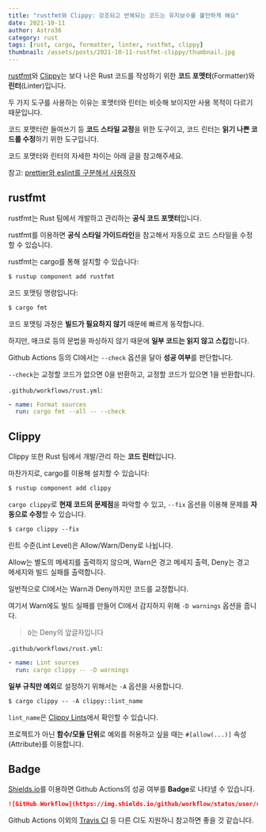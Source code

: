 ```yaml
---
title: "rustfmt와 Clippy: 강조되고 반복되는 코드는 유지보수를 불안하게 해요"
date: 2021-10-11
author: Astro36
category: rust
tags: [rust, cargo, formatter, linter, rustfmt, clippy]
thumbnail: /assets/posts/2021-10-11-rustfmt-clippy/thumbnail.jpg
---
```


[rustfmt](https://github.com/rust-lang/rustfmt)와 [Clippy](https://github.com/rust-lang/rust-clippy)는 보다 나은 Rust 코드를 작성하기 위한 **코드 포맷터**(Formatter)와 **린터**(Linter)입니다.

두 가지 도구를 사용하는 이유는 포맷터와 린터는 비슷해 보이지만 사용 목적이 다르기 때문입니다.

코드 포맷터란 들여쓰기 등 **코드 스타일 교정**을 위한 도구이고, 코드 린터는 **읽기 나쁜 코드를 수정**하기 위한 도구입니다.

코드 포맷터와 린터의 자세한 차이는 아래 글을 참고해주세요.

참고: [prettier와 eslint를 구분해서 사용하자](https://velog.io/@yrnana/prettier%EC%99%80-eslint%EB%A5%BC-%EA%B5%AC%EB%B6%84%ED%95%B4%EC%84%9C-%EC%82%AC%EC%9A%A9%ED%95%98%EC%9E%90)

## rustfmt

rustfmt는 Rust 팀에서 개발하고 관리하는 **공식 코드 포맷터**입니다.

rustfmt를 이용하면 **공식 스타일 가이드라인**을 참고해서 자동으로 코드 스타일을 수정할 수 있습니다.

rustfmt는 cargo를 통해 설치할 수 있습니다:

```txt
$ rustup component add rustfmt
```

코드 포맷팅 명령입니다:

```txt
$ cargo fmt
```

코드 포맷팅 과정은 **빌드가 필요하지 않기** 때문에 빠르게 동작합니다.

하지만, 매크로 등의 문법을 파싱하지 않기 때문에 **일부 코드는 읽지 않고 스킵**합니다.

Github Actions 등의 CI에서는 `--check` 옵션을 달아 **성공 여부**를 판단합니다.

`--check`는 교정할 코드가 없으면 0을 반환하고, 교정할 코드가 있으면 1을 반환합니다.

`.github/workflows/rust.yml`:

```yml
- name: Format sources
  run: cargo fmt --all -- --check
```

## Clippy

Clippy 또한 Rust 팀에서 개발/관리 하는 **코드 린터**입니다.

마찬가지로, cargo를 이용해 설치할 수 있습니다:

```txt
$ rustup component add clippy
```

`cargo clippy`로 **현재 코드의 문제점**을 파악할 수 있고, `--fix` 옵션을 이용해 문제를 **자동으로 수정**할 수 있습니다.

```txt
$ cargo clippy --fix
```

린트 수준(Lint Level)은 Allow/Warn/Deny로 나뉩니다.

Allow는 별도의 메세지를 출력하지 않으며, Warn은 경고 메세지 출력, Deny는 경고 메세지와 빌드 실패를 출력합니다.

일반적으로 CI에서는 Warn과 Deny까지만 코드를 교정합니다.

여기서 Warn에도 빌드 실패를 만들어 CI에서 감지하지 위해 `-D warnings` 옵션을 줍니다.

> `D`는 Deny의 앞글자입니다

`.github/workflows/rust.yml`:

```yml
- name: Lint sources
  run: cargo clippy -- -D warnings
```

**일부 규칙만 예외**로 설정하기 위해서는 `-A` 옵션을 사용합니다.

```txt
$ cargo clippy -- -A clippy::lint_name
```

`lint_name`은 [Clippy Lints](https://rust-lang.github.io/rust-clippy/master/index.html)에서 확인할 수 있습니다.

프로젝트가 아닌 **함수/모듈 단위**로 예외를 허용하고 싶을 때는 `#[allow(...)]` 속성(Attribute)를 이용합니다.

## Badge

[Shields.io](https://shields.io/)를 이용하면 Github Actions의 성공 여부를 **Badge**로 나타낼 수 있습니다.

```md
![GitHub Workflow](https://img.shields.io/github/workflow/status/user/repo/action?logo=github&logoColor=white&style=for-the-badge)
```

Github Actions 이외의 [Travis CI](https://travis-ci.org/) 등 다른 CI도 지원하니 참고하면 좋을 것 같습니다.
